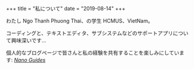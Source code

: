 +++
title = "私について"
date = "2019-08-14"
+++

わたし Ngo Thanh Phuong Thai、の学生 HCMUS、VietNam。

コーディングと、テキストエディタ、サブシステムなどのサポートアプリについて興味深いです...

個人的なブログページで皆さんと私の経験を共有することを楽しみにしています: *[Nano Guides](https://hbtghost.github.io)*